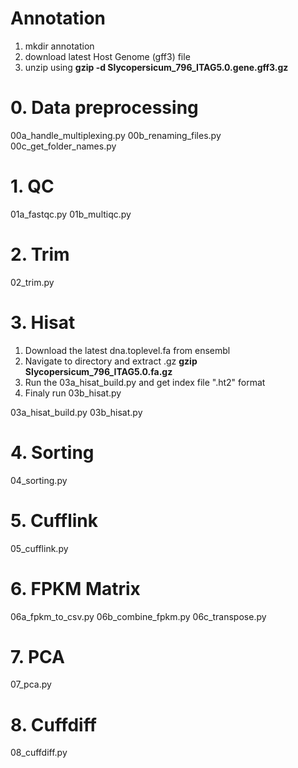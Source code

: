 # Annotation
1. mkdir annotation
2. download latest Host Genome (gff3) file
3. unzip using **gzip -d Slycopersicum_796_ITAG5.0.gene.gff3.gz**

# 0. Data preprocessing
00a_handle_multiplexing.py
00b_renaming_files.py
00c_get_folder_names.py

# 1. QC
01a_fastqc.py
01b_multiqc.py

# 2. Trim
02_trim.py

# 3. Hisat
1. Download the latest dna.toplevel.fa from ensembl
2. Navigate to directory and extract .gz **gzip Slycopersicum_796_ITAG5.0.fa.gz**
2. Run the 03a_hisat_build.py and get index file ".ht2" format
3. Finaly run 03b_hisat.py

03a_hisat_build.py
03b_hisat.py

# 4. Sorting
04_sorting.py

# 5. Cufflink
05_cufflink.py

# 6. FPKM Matrix
06a_fpkm_to_csv.py
06b_combine_fpkm.py
06c_transpose.py

# 7. PCA
07_pca.py

# 8. Cuffdiff
08_cuffdiff.py

